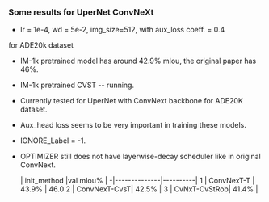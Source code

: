 <h3>Some results for UperNet ConvNeXt</h3>

- lr = 1e-4, wd = 5e-2, img_size=512, with aux_loss coeff. = 0.4

for ADE20k dataset
- IM-1k pretrained model has around 42.9% mIou, the original paper has 46%.
- IM-1k pretrained CVST  -- running.

- Currently tested for UperNet with ConvNext backbone for ADE20K dataset.
- Aux_head loss seems to be very important in training these models.
- IGNORE_Label = -1.
- OPTIMIZER still does not have layerwise-decay scheduler like in original ConvNext.


  | init_method  |val mIou% |
 -|--------------|----------|
1 | ConvNexT-T   |   43.9%	| 46.0
2 | ConvNexT-CvsT|   42.5%	|
3 | CvNxT-CvStRob|   41.4%	|
